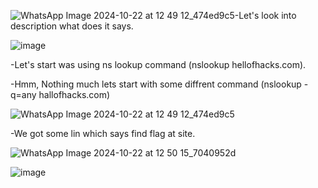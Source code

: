 ![WhatsApp Image 2024-10-22 at 12 49 12_474ed9c5](https://github.com/user-attachments/assets/4b857d7c-8b08-408f-ac7e-c549645d5044)-Let's look into description what does it says.

![image](https://github.com/user-attachments/assets/e088e46a-8082-45f7-b286-6064e16d2dc3)

-Let's start was using ns lookup command (nslookup hellofhacks.com).

-Hmm, Nothing much lets start with some diffrent command (nslookup -q=any hallofhacks.com)

![WhatsApp Image 2024-10-22 at 12 49 12_474ed9c5](https://github.com/user-attachments/assets/6dd3383a-1060-400d-85b0-cd09218484b2)

-We got some lin which says find flag at site.

![WhatsApp Image 2024-10-22 at 12 50 15_7040952d](https://github.com/user-attachments/assets/db43a1e2-abac-429b-97e3-53c92ec1088b)

![image](https://github.com/user-attachments/assets/84f925d0-98dc-42c9-994f-71876dd2151d)

